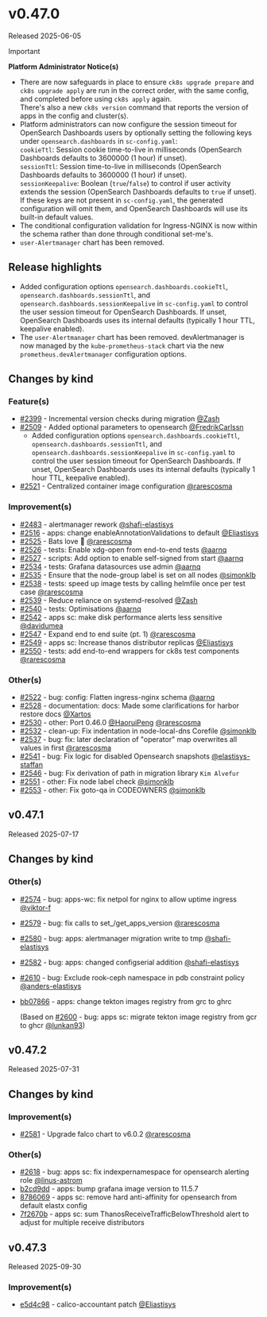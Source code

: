 # v0.47.0

Released 2025-06-05
<!-- -->
> [!IMPORTANT]
> **Platform Administrator Notice(s)**
>
> - There are now safeguards in place to ensure `ck8s upgrade prepare` and `ck8s upgrade apply` are run in the correct order, with the same config, and completed before using `ck8s apply` again.<br>There's also a new `ck8s version` command that reports the version of apps in the config and cluster(s).
> - Platform administrators can now configure the session timeout for OpenSearch Dashboards users by optionally setting the following keys under `opensearch.dashboards` in `sc-config.yaml`:<br>`cookieTtl`: Session cookie time-to-live in milliseconds (OpenSearch Dashboards defaults to 3600000 (1 hour)  if unset).<br>`sessionTtl`: Session time-to-live in milliseconds (OpenSearch Dashboards defaults to 3600000 (1 hour)  if unset).<br>`sessionKeepalive`: Boolean (`true`/`false`) to control if user activity extends the session (OpenSearch Dashboards defaults to `true` if unset).<br>If these keys are not present in `sc-config.yaml`, the generated configuration will omit them, and OpenSearch Dashboards will use its built-in default values.
> - The conditional configuration validation for Ingress-NGINX is now within the schema rather than done through conditional set-me's.
> - `user-Alertmanager` chart has been removed.

## Release highlights

- Added configuration options `opensearch.dashboards.cookieTtl`, `opensearch.dashboards.sessionTtl`, and `opensearch.dashboards.sessionKeepalive` in `sc-config.yaml` to control the user session timeout for OpenSearch Dashboards. If unset, OpenSearch Dashboards uses its internal defaults (typically 1 hour TTL, keepalive enabled).
- The `user-Alertmanager` chart has been removed. devAlertmanager is now managed by the `kube-prometheus-stack` chart via the new `prometheus.devAlertmanager` configuration options.

## Changes by kind

### Feature(s)

- [#2399](https://github.com/elastisys/compliantkubernetes-apps/pull/2399) - Incremental version checks during migration [@Zash](https://github.com/Zash)
- [#2509](https://github.com/elastisys/compliantkubernetes-apps/pull/2509) - Added optional parameters to opensearch [@FredrikCarlssn](https://github.com/FredrikCarlssn)
  - Added configuration options `opensearch.dashboards.cookieTtl`, `opensearch.dashboards.sessionTtl`, and `opensearch.dashboards.sessionKeepalive` in `sc-config.yaml` to control the user session timeout for OpenSearch Dashboards. If unset, OpenSearch Dashboards uses its internal defaults (typically 1 hour TTL, keepalive enabled).
- [#2521](https://github.com/elastisys/compliantkubernetes-apps/pull/2521) - Centralized container image configuration [@rarescosma](https://github.com/rarescosma)

### Improvement(s)

- [#2483](https://github.com/elastisys/compliantkubernetes-apps/pull/2483) - alertmanager rework [@shafi-elastisys](https://github.com/shafi-elastisys)
- [#2516](https://github.com/elastisys/compliantkubernetes-apps/pull/2516) - apps: change enableAnnotationValidations to default [@Eliastisys](https://github.com/Eliastisys)
- [#2525](https://github.com/elastisys/compliantkubernetes-apps/pull/2525) - Bats love 🦇 [@rarescosma](https://github.com/rarescosma)
- [#2526](https://github.com/elastisys/compliantkubernetes-apps/pull/2526) - tests: Enable xdg-open from end-to-end tests [@aarnq](https://github.com/aarnq)
- [#2527](https://github.com/elastisys/compliantkubernetes-apps/pull/2527) - scripts: Add option to enable self-signed from start [@aarnq](https://github.com/aarnq)
- [#2534](https://github.com/elastisys/compliantkubernetes-apps/pull/2534) - tests: Grafana datasources use admin [@aarnq](https://github.com/aarnq)
- [#2535](https://github.com/elastisys/compliantkubernetes-apps/pull/2535) - Ensure that the node-group label is set on all nodes [@simonklb](https://github.com/simonklb)
- [#2538](https://github.com/elastisys/compliantkubernetes-apps/pull/2538) - tests: speed up image tests by calling helmfile once per test case [@rarescosma](https://github.com/rarescosma)
- [#2539](https://github.com/elastisys/compliantkubernetes-apps/pull/2539) - Reduce reliance on systemd-resolved [@Zash](https://github.com/Zash)
- [#2540](https://github.com/elastisys/compliantkubernetes-apps/pull/2540) - tests: Optimisations [@aarnq](https://github.com/aarnq)
- [#2542](https://github.com/elastisys/compliantkubernetes-apps/pull/2542) - apps sc: make disk performance alerts less sensitive [@davidumea](https://github.com/davidumea)
- [#2547](https://github.com/elastisys/compliantkubernetes-apps/pull/2547) - Expand end to end suite (pt. 1) [@rarescosma](https://github.com/rarescosma)
- [#2549](https://github.com/elastisys/compliantkubernetes-apps/pull/2549) - apps sc: Increase thanos distributor replicas [@Eliastisys](https://github.com/Eliastisys)
- [#2550](https://github.com/elastisys/compliantkubernetes-apps/pull/2550) - tests: add end-to-end wrappers for ck8s test components [@rarescosma](https://github.com/rarescosma)

### Other(s)

- [#2522](https://github.com/elastisys/compliantkubernetes-apps/pull/2522) - bug: config: Flatten ingress-nginx schema [@aarnq](https://github.com/aarnq)
- [#2528](https://github.com/elastisys/compliantkubernetes-apps/pull/2528) - documentation: docs: Made some clarifications for harbor restore docs [@Xartos](https://github.com/Xartos)
- [#2530](https://github.com/elastisys/compliantkubernetes-apps/pull/2530) - other: Port 0.46.0 [@HaoruiPeng](https://github.com/HaoruiPeng) [@rarescosma](https://github.com/rarescosma)
- [#2532](https://github.com/elastisys/compliantkubernetes-apps/pull/2532) - clean-up: Fix indentation in node-local-dns Corefile [@simonklb](https://github.com/simonklb)
- [#2537](https://github.com/elastisys/compliantkubernetes-apps/pull/2537) - bug: fix: later declaration of "operator" map overwrites all values in first [@rarescosma](https://github.com/rarescosma)
- [#2541](https://github.com/elastisys/compliantkubernetes-apps/pull/2541) - bug: Fix logic for disabled Opensearch snapshots [@elastisys-staffan](https://github.com/elastisys-staffan)
- [#2546](https://github.com/elastisys/compliantkubernetes-apps/pull/2546) - bug: Fix derivation of path in migration library `Kim Alvefur`
- [#2551](https://github.com/elastisys/compliantkubernetes-apps/pull/2551) - other: Fix node label check [@simonklb](https://github.com/simonklb)
- [#2553](https://github.com/elastisys/compliantkubernetes-apps/pull/2553) - other: Fix goto-qa in CODEOWNERS [@simonklb](https://github.com/simonklb)

## v0.47.1

Released 2025-07-17

## Changes by kind

### Other(s)

- [#2574](https://github.com/elastisys/compliantkubernetes-apps/pull/2574) - bug: apps-wc: fix netpol for nginx to allow uptime ingress [@viktor-f](https://github.com/viktor-f)
- [#2579](https://github.com/elastisys/compliantkubernetes-apps/pull/2579) - bug: fix calls to set_/get_apps_version [@rarescosma](https://github.com/rarescosma)
- [#2580](https://github.com/elastisys/compliantkubernetes-apps/pull/2580) - bug: apps: alertmanager migration write to tmp [@shafi-elastisys](https://github.com/shafi-elastisys)
- [#2582](https://github.com/elastisys/compliantkubernetes-apps/pull/2582) - bug: apps: changed configserial addition [@shafi-elastisys](https://github.com/shafi-elastisys)
- [#2610](https://github.com/elastisys/compliantkubernetes-apps/pull/2610) - bug: Exclude rook-ceph namespace in pdb constraint policy [@anders-elastisys](https://github.com/anders-elastisys)
- [bb07866](https://github.com/elastisys/compliantkubernetes-apps/pull/2608/commits/bb07866c1bb55f47c8b084d3660c10e73dce8b70) - apps: change tekton images registry from grc to ghrc

    (Based on [#2600](https://github.com/elastisys/compliantkubernetes-apps/pull/2600) - bug: apps sc: migrate tekton image registry from gcr to ghcr [@lunkan93](https://github.com/lunkan93))

## v0.47.2

Released 2025-07-31

## Changes by kind

### Improvement(s)

- [#2581](https://github.com/elastisys/compliantkubernetes-apps/pull/2581) - Upgrade falco chart to v6.0.2 [@rarescosma](https://github.com/rarescosma)

### Other(s)

- [#2618](https://github.com/elastisys/compliantkubernetes-apps/pull/2618) - bug: apps sc: fix indexpernamespace for opensearch alerting role [@linus-astrom](https://github.com/linus-astrom)
- [b2cd9dd](https://github.com/elastisys/compliantkubernetes-apps/commit/b2cd9ddc6e7ebb23af74d4b3cd98a57e4d7fabc5) - apps: bump grafana image version to 11.5.7
- [8786069](https://github.com/elastisys/compliantkubernetes-apps/commit/87860693c284dd174270520d0f7fceb42c2771a6) - apps sc: remove hard anti-affinity for opensearch from default elastx config
- [7f2670b](https://github.com/elastisys/compliantkubernetes-apps/commit/7f2670b9222f81c99e3cefe3a2b0316ad4e02fe2) - apps sc: sum ThanosReceiveTrafficBelowThreshold alert to adjust for multiple receive distributors

## v0.47.3

Released 2025-09-30

### Improvement(s)

- [e5d4c98](https://github.com/elastisys/compliantkubernetes-apps/commit/e5d4c983e09fecb367ff7cafe656382653f2c11f) - calico-accountant patch [@Eliastisys](https://github.com/Eliastisys)
